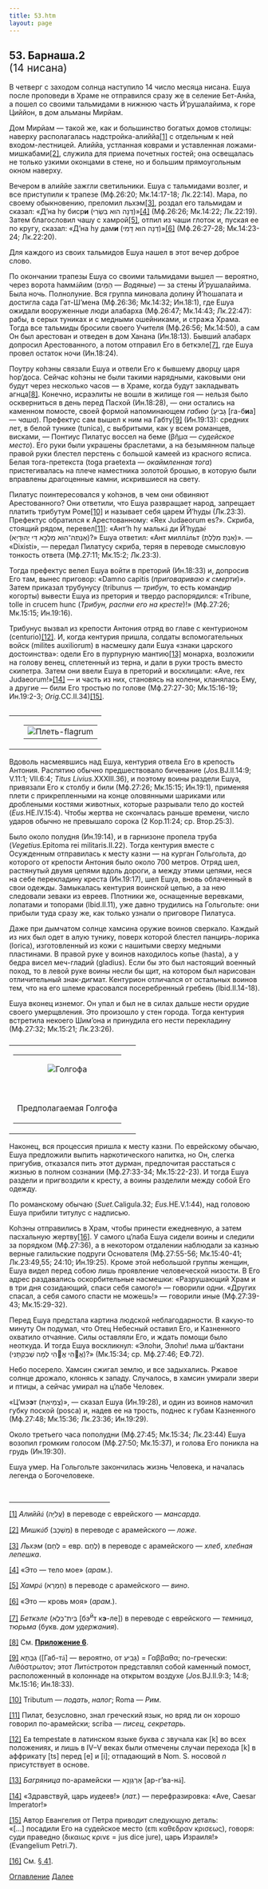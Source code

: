 ```yaml
---
title: 53.htm
layout: page
---
```




<title>Руслан Хазарзар. Сын Человеческий. Глава пятьдесят третья</title>


<h2>53. Барнаша.2
<br><span style='font-weight:normal'>(14 нисана)</span></h2>

<p>В четверг с заходом солнца наступило 14 число месяца нисана. Ешуа после
проповеди в Храме не отправился сразу же в селение Бет-Анйа, а пошел со своими
тальмидами в нижнюю часть Й’рушалайима, к горе Циййон, в дом альманы Мирйам.</p>

<p>Дом Мирйам — такой же, как и большинство богатых домов столицы: наверху
располагалась надстройка-алиййа<a href="#_ftn1" name="_ftnref1">[1]</a> с
отдельным к ней входом-лестницей. Алиййа, устланная коврами и уставленная
ложами-мишкабами<a href="#_ftn2" name="_ftnref2">[2]</a>, служила для приема
почетных гостей; она освещалась не только узкими оконцами в стене, но и большим
прямоугольным окном наверху.</p>

<p>Вечером в алиййе зажгли светильники. Ешуа с тальмидами возлег, и все
приступили к трапезе (Мф.26:20; Мк.14:17-18; Лк.22:14). Мара, по своему
обыкновению, преломил льхэм<a href="#_ftn3" name="_ftnref3">[3]</a>, роздал его
тальмидам и сказал: «Д’на hу биср<b>и</b> (<span
dir=RTL>&#1491;&#1468;&#1456;&#1504;&#1464;&#1492;&nbsp;&#1492;&#1493;&#1468;&#1488;&nbsp;&#1489;&#1468;&#1460;&#1513;&#1474;&#1456;&#1512;&#1460;&#1497;</span><span
dir=LTR></span><span dir=LTR></span>)»<a href="#_ftn4" name="_ftnref4">[4]</a>
(Мф.26:26; Мк.14:22; Лк.22:19). Затем благословил чашу с хамрой<a href="#_ftn5"
name="_ftnref5">[5]</a>, отпил из чаши глоток и, пуская ее по кругу, сказал:
«Д’на hу дам<b>и</b> (<span
dir=RTL>&#1491;&#1468;&#1456;&#1504;&#1464;&#1492;&nbsp;&#1492;&#1493;&#1468;&#1488;&nbsp;&#1491;&#1468;&#1464;&#1502;&#1460;&#1497;</span><span
dir=LTR></span><span dir=LTR></span>)»<a href="#_ftn6" name="_ftnref6">[6]</a>
(Мф.26:27-28; Мк.14:23-24; Лк.22:20).</p>

<p>Для каждого из своих тальмидов Ешуа нашел в этот вечер доброе слово.</p>

<p>По окончании трапезы Ешуа со своими тальмидами вышел — вероятно, через
ворота hамм<font face="Times New Roman">&aacute;</font>йим (<span
dir=RTL>&#1492;&#1463;&#1502;&#1468;&#1463;&#1497;&#1460;&#1501;</span><span
dir=LTR></span><span dir=LTR></span> — <i>Водяные</i>) — за стены Й’рушалайима.
Была ночь. Полнолуние. Вся группа миновала долину Й’hошапата и достигла сада
Гат-Ш’мена (Мф.26:36; Мк.14:32; Ин.18:1), где Ешуа ожидали вооруженные люди
алабарха (Мф.26:47; Мк.14:43; Лк.22:47): рабы, в серых туниках и с медными
ошейниками, и стража Храма. Тогда все тальмиды бросили своего Учителя
(Мф.26:56; Мк.14:50), а сам Он был арестован и отведен в дом Ханана (Ин.18:13).
Бывший алабарх допросил Арестованного, а потом отправил Его в беткэле<a
href="#_ftn7" name="_ftnref7">[7]</a>, где Ешуа провел остаток ночи
(Ин.18:24).</p>

<p>Поутру коhэны связали Ешуа и отвели Его к бывшему дворцу царя hор’доса.
Сейчас коhэны не были такими нарядными, каковыми они будут через несколько
часов — в Храме, когда будут закладывать агнца<a href="#_ftn8"
name="_ftnref8">[8]</a>. Конечно, исраэлиты не вошли в жилище гоя — нельзя было
оскверниться в день перед Пасхой (Ин.18:28), — они остались на каменном
помосте, своей формой напоминающем <i>габию</i> (<span
dir=RTL>&#1490;&#1468;&#1464;&#1489;&#1460;&#1497;&#1506;&#1463;</span><span
dir=LTR></span><span dir=LTR></span> [га-б<b>и</b>а] — <i>чаша</i>). Префектус
сам вышел к ним на Габту<a href="#_ftn9" name="_ftnref9">[9]</a> (Ин.19:13):
средних лет, в белой тунике (tunica), с выбритыми, как у всем романцев,
висками, — Понтиус Пилатус воссел на беме (<span
class=g>&#946;&#8134;&#956;&#945;</span> — <i>судейское место</i>). Его руки
были украшены браслетами, а на безымянном пальце правой руки блестел перстень с
большой камеей из красного ясписа. Белая тога-претекста (toga praetexta —
<i>окаймленная тога</i>) пристегивалась на плече наместника золотой брошью, в
которую были вправлены драгоценные камни, искрившиеся на свету.</p>

<p>Пилатус поинтересовался у коhэнов, в чем они обвиняют Арестованного? Они
ответили, что Ешуа развращает народ, запрещает платить трибутум Роме<a
href="#_ftn10" name="_ftnref10">[10]</a> и называет себя царем Й’hуды
(Лк.23:3). Префектус обратился к Арестованному: «Rex Judaeorum es?». Скриба,
стоящий рядом, перевел<a href="#_ftn11" name="_ftnref11">[11]</a>: «Ант’h hу
мальк<font face="Times New Roman">&aacute;</font> ди Й’hуда<font
face="Times New Roman">&eacute;</font> <span dir=RTL></span><span
dir=RTL><span dir=RTL></span>(&#1488;&#1463;&#1504;&#1456;&#1514;&#1468;&#1456;&#1492;&#1470;&#1492;&#1493;&#1468;&#1488;&nbsp;&#1502;&#1463;&#1500;&#1456;&#1499;&#1468;&#1464;&#1488;&nbsp;&#1491;&#1468;&#1460;&#1497;&nbsp;&#1497;&#1456;&#1492;&#1493;&#1468;&#1491;&#1464;&#1497;&#1461;&#1488;)</span><span
dir=LTR></span><span dir=LTR></span>?» Ешуа ответил: «Ант милл<font
face="Times New Roman">&aacute;</font>льт <span dir=RTL></span><span
dir=RTL><span dir=RTL></span>(&#1488;&#1463;&#1504;&#1456;&#1514;&#1468;&#1456;&nbsp;&#1502;&#1460;&#1500;&#1468;&#1463;&#1500;&#1456;&#1514;&#1468;&#1456;)</span><span
dir=LTR></span><span dir=LTR></span>». — «Dixisti», — передал Пилатусу скриба,
теряя в переводе смысловую тонкость ответа (Мф.27:11; Мк.15:2; Лк.23:3).</p>

<p>Тогда префектус велел Ешуа войти в преторий (Ин.18:33) и, допросив Его там,
вынес приговор: «Damno capitis (<i>приговариваю к смерти</i>)». Затем приказал
трубунусу (tribunus — <i>трибун</i>, то есть командир когорты) вывести Ешуа из
претория и твердо распорядился: «Tribune, tolle in crucem hunc (<i>Трибун,
распни его на кресте</i>)!» (Мф.27:26; Мк.15:15; Ин.19:16).</p>

<p>Трибунус вызвал из крепости Антония отряд во главе с кентурионом
(centurio)<a href="#_ftn12" name="_ftnref12">[12]</a>. И, когда кентурия
пришла, солдаты вспомогательных войск (milites auxiliorum) в насмешку дали Ешуа
«знаки царского достоинства»: одели Его в пурпурную мантию<a href="#_ftn13"
name="_ftnref13">[13]</a> монарха, возложили на голову венец, сплетенный из
терна, и дали в руки трость вместо скипетра. Затем они ввели Ешуа в преторий и
восклицали: «Ave, rex Judaeorum!»<a href="#_ftn14" name="_ftnref14">[14]</a> —
и часть из них, становясь на колени, кланялась Ему, а другие — били Его
тростью по голове (Мф.27:27-30; Мк.15:16-19; Ин.19:2-3; <i>Orig.</i>CC.II.34)<a
href="#_ftn15" name="_ftnref15">[15]</a>.</p>

<table width="375" align="right" border="0">
<tr><td width="5">&nbsp;</td>
<td>
<table width="370" align="right" border="0">
<tr valign="middle">
<td><img src="design/flagrum.jpg" alt="Плеть-flagrum"
align="center"></td></tr>
</table>
</td></tr></table>

<p style='margin-bottom:6.0pt'>Вдоволь насмеявшись над Ешуа, кентурия отвела
Его в крепость Антония. Распятию обычно предшествовало бичевание
(<i>Jos.</i>BJ.II.14:9; V.11:1; VII.6:4; <i>Titus Livius.</i>XXXIII.36), и
поэтому воины раздели Ешуа, привязали Его к столбу и били (Мф.27:26; Мк.15:15;
Ин.19:1), применяя плети с прикрепленными на конце оловянными шариками или
дроблеными костями животных, которые разрывали тело до костей
(<i>Eus.</i>HE.IV.15:4). Чтобы жертва не скончалась раньше времени, число
ударов обычно не превышало сорока (2&nbsp;Кор.11:24; ср.&nbsp;Втор.25:3).</p>

<p>Было около полудня (Ин.19:14), и в гарнизоне пропела труба
(<i>Vegetius.</i>Epitoma rei militaris.II.22). Тогда кентурия вместе с
Осужденным отправилась к месту казни — на курган Гольгольта, до которого от
крепости Антония было около&nbsp;700&nbsp;метров. Отряд шел, растянутый двумя
цепями вдоль дороги, а между этими цепями, неся на себе перекладину креста
(Ин.19:17), шел Ешуа, вновь облаченный в свои одежды. Замыкалась кентурия
воинской цепью, а за нею следовали зеваки из евреев. Плотники же, оснащенные
веревками, лопатами и топорами (Ibid.II.11), уже давно трудились на Гольгольте:
они прибыли туда сразу же, как только узнали о приговоре Пилатуса.</p>

<p>Даже при дымчатом солнце хамсина оружие воинов сверкало. Каждый из них был
одет в алую тунику, поверх которой блестел панцирь-лорика (lorica),
изготовленный из кожи с нашитыми сверху медными пластинами. В правой руке у
воинов находилось копье (hasta), а у бедра висел меч-гладий (gladius). Если бы
это был настоящий военный поход, то в левой руке воины несли бы щит, на котором
был нарисован отличительный знак-дигмат. Кентурион отличался от остальных
воинов тем, что на его шлеме красовался посеребренный гребень
(Ibid.II.14-18).</p>

<p style='margin-bottom:6.0pt'>Ешуа вконец изнемог. Он упал и был не в силах
дальше нести орудие своего умерщвления. Это произошло у стен города. Тогда
кентурия встретила некоего Шим’она и принудила его нести перекладину (Мф.27:32;
Мк.15:21; Лк.23:26).</p>

<table width=305 border=0 align=left>
<tr>
<td>
<table width=300 border=0>
<tr>
<td align=center valign=middle>
<p class=c><img src="design/golgotha.jpg" alt="Голгофа">
<tr height="40">
<td align=center valign=middle>
<p class=c><br>Предполагаемая Голгофа</p>
</td>
</tr>
</table>
</td>
<td width=5>&nbsp;
</td>
</tr>
</table>

<p>Наконец, вся процессия пришла к месту казни. По еврейскому обычаю, Ешуа
предложили выпить наркотического напитка, но Он, слегка пригубив, отказался
пить этот дурман, предпочитая расстаться с жизнью в полном сознании
(Мф.27:33-34; Мк.15:22-23). И тогда Ешуа раздели и пригвоздили к кресту, а
воины разделили между собой Его одежду.</p>

<p style='margin-bottom:6.0pt'>По романскому обычаю (<i>Suet.</i>Caligula.32;
<i>Eus.</i>HE.V.1:44), над головою Ешуа прибили титулус с надписью.</p>

<p>Коhэны отправились в Храм, чтобы принести ежедневную, а затем пасхальную
жертву<a href="#_ftn16" name="_ftnref16">[16]</a>. У самого ц’лаба Ешуа сидели
воины и следили за порядком (Мф.27:36), а в некотором отдалении наблюдали за
казнью верные галильские подруги Основателя (Мф.27:55-56; Мк.15:40-41;
Лк.23:49,55; 24:10; Ин.19:25). Кроме этой небольшой группы женщин, Ешуа видел
перед собою лишь проявление человеческой низости. В Его адрес раздавались
оскорбительные насмешки: «Разрушающий Храм и в три дня созидающий, спаси себя
самого!» — говорили одни. «Других спасал, а себя самого спасти не можешь!» —
говорили иные (Мф.27:39-43; Мк.15:29-32).</p>

<p>Перед Ешуа предстала картина людской неблагодарности. В какую-то минуту Он
подумал, что Отец Небесный оставил Его, и Казненного охватило отчаяние. Силы
оставляли Его, и ждать помощи было неоткуда. И тогда Ешуа воскликнул: «Элоhи,
Элоhи! льма ш’бактани <span dir=RTL></span><span
dir=RTL><span dir=RTL></span>(&#1488;&#1457;&#59396;&#1492;&#1460;&#1497;&nbsp;&#1488;&#1457;&#59396;&#1492;&#1460;&#1497;&nbsp;&#1500;&#1456;&#1502;&#1464;&#1492;&nbsp;&#1513;&#1473;&#1456;&#1489;&#1463;&#1511;&#1456;&#1514;&#1468;&#1464;&#1504;&#1460;&#1497;)</span><span
dir=LTR></span><span dir=LTR></span>?» (Мк.15:34; ср.&nbsp;Мф.27:46;
ЕФ.72).</p>

<p>Небо посерело. Хамсин сжигал землю, и все задыхались. Ржавое солнце дрожало,
клонясь к западу. Случалось, в хамсин умирали звери и птицы, а сейчас умирал на
ц’лабе Человек.</p>

<p>«Ц’мэ<b>э</b>т (<span
dir=RTL>&#1510;&#1456;&#1502;&#1461;&#1497;&#1488;&#1461;&#1514;</span><span
dir=LTR></span><span dir=LTR></span>)», — сказал Ешуа (Ин.19:28), и один из
воинов намочил губку поской (posca) и, надев ее на трость, поднес к губам
Казненного (Мф.27:48; Мк.15:36; Лк.23:36; Ин.19:29).</p>

<p>Около третьего часа пополудни (Мф.27:45; Мк.15:34; Лк.23:44) Ешуа возопил
громким голосом (Мф.27:50; Мк.15:37), и голова Его поникла на грудь
(Ин.19:30).</p>

<p>Ешуа умер. На Гольгольте закончилась жизнь Человека, и началась легенда о
Богочеловеке.</p>
<p>&nbsp;</p>

<hr align="left" width="40%">

<p class=s><a href="#_ftnref1" name="_ftn1">[1]</a> <i>Алийй<font
face="Times New Roman">&aacute;</font></i> (<span
dir=RTL>&#1506;&#1458;&#1500;&#1460;&#1497;&#1468;&#1464;&#1492;</span><span
dir=LTR></span><span dir=LTR></span>) в переводе с еврейского —
<i>мансарда</i>.</p>

<p class=s><a href="#_ftnref2" name="_ftn2">[2]</a> <i>Мишк<font
face="Times New Roman">&aacute;</font>б</i> (<span
dir=RTL>&#1502;&#1460;&#1513;&#1473;&#1456;&#1499;&#1468;&#1464;&#1489;</span><span
dir=LTR></span><span dir=LTR></span>) в переводе с арамейского —
<i>ложе</i>.</p>

<p class=s><a href="#_ftnref3" name="_ftn3">[3]</a> <i>Льхэм</i> (<span
dir=RTL>&#1500;&#1456;&#1495;&#1461;&#1501;</span><span dir=LTR></span><span
dir=LTR></span> = евр. <span dir=RTL>&#1500;&#1462;&#1495;&#1462;&#1501;</span><span
dir=LTR></span><span dir=LTR></span>) в переводе с арамейского — <i>хлеб</i>,
<i>хлебная лепешка</i>.</p>

<p class=s><a href="#_ftnref4" name="_ftn4">[4]</a> «Это — тело мое»
(<i>арам.</i>).</p>

<p class=s><a href="#_ftnref5" name="_ftn5">[5]</a> <i>Хамр<font
face="Times New Roman">&aacute;</font></i> (<span
dir=RTL>&#1495;&#1463;&#1502;&#1456;&#1512;&#1464;&#1488;</span><span
dir=LTR></span><span dir=LTR></span>) в переводе с арамейского —
<i>вино</i>.</p>

<p class=s><a href="#_ftnref6" name="_ftn6">[6]</a> «Это — кровь моя»
(<i>арам.</i>).</p>

<p class=s><a href="#_ftnref7" name="_ftn7">[7]</a> <i>Беткэле</i> (<span
dir=RTL>&#1489;&#1468;&#1461;&#1497;&#1514;&#1470;&#1499;&#1468;&#1462;&#1500;&#1462;&#1488;</span><span
dir=LTR></span><span dir=LTR></span> [бэ<sup>й</sup>т к<b>э</b>-ле]) в переводе
с еврейского — <i>темница</i>, <i>тюрьма</i> (букв. <i>дом удержания</i>).</p>

<p class=s><a href="#_ftnref8" name="_ftn8">[8]</a> См. <a
href="79"><b>Приложение&nbsp;6</b></a>.</p>

<p class=s><a href="#_ftnref9" name="_ftn9">[9]</a> <span
dir=RTL>&#1490;&#1468;&#1463;&#1489;&#1468;&#1456;&#1514;&#1464;&#1488;</span><span
dir=LTR></span><span dir=LTR></span> ([Габ-т<font
face="Times New Roman">&aacute;</font>] — вероятно, от <span
dir=RTL>&#1490;&#1468;&#1464;&#1489;&#1460;&#1497;&#1506;&#1463;</span><span
dir=LTR></span><span dir=LTR></span>) = <span
class=g>&#915;&#945;&#946;&#946;&#945;&#952;&#945;</span>; по-гречески: <span
class=g>&#923;&#953;&#952;&#972;&#963;&#964;&#961;&#969;&#964;&#959;&#957;</span>;
этот Лит<font face="Times New Roman">&oacute;</font>стротон представлял собой
каменный помост, расположенный в колоннаде на открытом воздухе
(<i>Jos.</i>BJ.II.9:3; 14:8; Мк.15:16; Ин.18:33).</p>

<p class=s><a href="#_ftnref10" name="_ftn10">[10]</a> Tributum —
<i>подать</i>, <i>налог</i>; Roma — <i>Рим</i>.</p>

<p class=s><a href="#_ftnref11" name="_ftn11">[11]</a> Пилат, безусловно, знал
греческий язык, но вряд ли он хорошо говорил по-арамейски; scriba —
<i>писец</i>, <i>секретарь</i>.</p>

<p class=s><a href="#_ftnref12" name="_ftn12">[12]</a> Ea tempestate в
латинском языке буква <i>с</i> звучала как [k] во всех положениях, и лишь
в&nbsp;IV–V&nbsp;веках были отмечены случаи перехода [k] в аффрикату [ts] перед
[e] и [i]; отпадающий в Nom.&nbsp;S. носовой <i>n</i> присутствует в
основе.</p>

<p class=s><a href="#_ftnref13" name="_ftn13">[13]</a> <i>Багряница</i>
по-арамейски — <span dir=RTL>&#1488;&#1463;&#1512;&#1456;&#1490;&#1468;&#1456;&#1493;&#1464;&#1504;&#1464;&#1488;</span><span
dir=LTR></span><span dir=LTR></span> [ар-г’ва-н<font
face="Times New Roman">&aacute;</font>].</p>

<p class=s><a href="#_ftnref14" name="_ftn14">[14]</a> «Здравствуй, царь
иудеев!» (<i>лат.</i>) — перефразировка: «Ave, Caesar Imperator!»</p>

<p class=s><a href="#_ftnref15" name="_ftn15">[15]</a> Автор Евангелия от Петра
приводит следующую деталь: «[...]&nbsp;посадили Его на судейское место (<span
class=g>&#949;&#960;&#953; &#954;&#945;&#952;&#949;&#948;&#961;&#945;&#957;
&#954;&#961;&#953;&#963;&#949;&#969;&#962;</span>), говоря: суди праведно
(<span class=g>&#948;&#953;&#954;&#945;&#953;&#969;&#962;
&#954;&#961;&#953;&#957;&#949;</span> = jus dice jure), царь Израиля!»
(Evangelium Petri.7).</p>

<p class=s><a href="#_ftnref16" name="_ftn16">[16]</a> См. <a
href="41">§ 41</a>.</p>

<a href="index">Оглавление</a> <a href="54">Далее</a>

